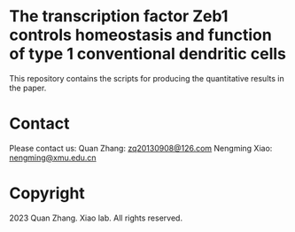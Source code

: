 # The transcription factor Zeb1 controls homeostasis and function of type 1 conventional dendritic cells
This repository contains the scripts for producing the quantitative results in the paper.

# Contact
Please contact us:
Quan Zhang: zq20130908@126.com
Nengming Xiao: nengming@xmu.edu.cn

# Copyright
2023 Quan Zhang. Xiao lab. All rights reserved.

